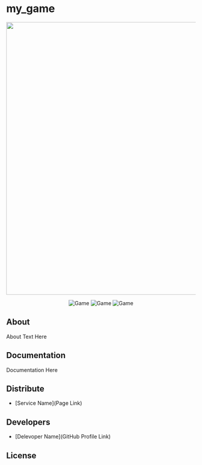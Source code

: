 # my_game
<p align="center">
      <img src="Project Logo Url" width="726">
</p>

<p align="center">
   <img src="https://github.com/pashaBy94/my_game/blob/master/img/screen5mobile.png" alt="Game">
   <img src="https://github.com/pashaBy94/my_game/blob/master/img/screen2mobile.png" alt="Game">
   <img src="https://github.com/pashaBy94/my_game/blob/master/img/screen4mobile.png" alt="Game">
</p>

## About

About Text Here

## Documentation

Documentation Here

## Distribute

- [Service Name](Page Link)


## Developers

- [Delevoper Name](GitHub Profile Link)

## License
